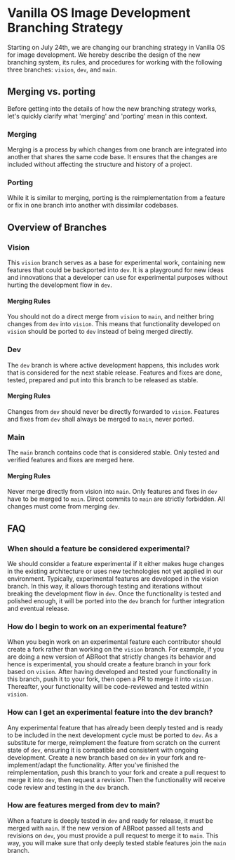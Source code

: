 # Vanilla OS Image Development Branching Strategy

Starting on July 24th, we are changing our branching strategy in Vanilla OS for image development. We hereby describe the design of the new branching system, its rules, and procedures for working with the following three branches: `vision`, `dev`, and `main`.

## Merging vs. porting

Before getting into the details of how the new branching strategy works, let's quickly clarify what 'merging' and 'porting' mean in this context.

### Merging

Merging is a process by which changes from one branch are integrated into another that shares the same code base. It ensures that the changes are included without affecting the structure and history of a project.

### Porting

While it is similar to merging, porting is the reimplementation from a feature or fix in one branch into another with dissimilar codebases.

## Overview of Branches

### Vision

This `vision` branch serves as a base for experimental work, containing new features that could be backported into `dev`. It is a playground for new ideas and innovations that a developer can use for experimental purposes without hurting the development flow in `dev`.

#### Merging Rules
You should not do a direct merge from `vision` to `main`, and neither bring changes from `dev` into `vision`. This means that functionality developed on `vision` should be ported to `dev` instead of being merged directly.

### Dev

The `dev` branch is where active development happens, this includes work that is considered for the next stable release. Features and fixes are done, tested, prepared and put into this branch to be released as stable.

#### Merging Rules
Changes from `dev` should never be directly forwarded to `vision`. Features and fixes from `dev` shall always be merged to `main`, never ported.

### Main

The `main` branch contains code that is considered stable. Only tested and verified features and fixes are merged here.

#### Merging Rules
Never merge directly from vision into `main`. Only features and fixes in `dev` have to be merged to `main`. Direct commits to `main` are strictly forbidden. All changes must come from merging `dev`.

## FAQ

### When should a feature be considered experimental?

We should consider a feature experimental if it either makes huge changes in the existing architecture or uses new technologies not yet applied in our environment. Typically, experimental features are developed in the vision branch. In this way, it allows thorough testing and iterations without breaking the development flow in `dev`. Once the functionality is tested and polished enough, it will be ported into the `dev` branch for further integration and eventual release.

### How do I begin to work on an experimental feature?

When you begin work on an experimental feature each contributor should create a fork rather than working on the `vision` branch. For example, if you are doing a new version of ABRoot that strictly changes its behavior and hence is experimental, you should create a feature branch in your fork based on `vision`. After having developed and tested your functionality in this branch, push it to your fork, then open a PR to merge it into `vision`. Thereafter, your functionality will be code-reviewed and tested within `vision`.

### How can I get an experimental feature into the dev branch?

Any experimental feature that has already been deeply tested and is ready to be included in the next development cycle must be ported to `dev`. As a substitute for merge, reimplement the feature from scratch on the current state of `dev`, ensuring it is compatible and consistent with ongoing development. Create a new branch based on `dev` in your fork and re-implement/adapt the functionality. After you've finished the reimplementation, push this branch to your fork and create a pull request to merge it into `dev`, then request a revision. Then the functionality will receive code review and testing in the `dev` branch.

### How are features merged from dev to main?

When a feature is deeply tested in `dev` and ready for release, it must be merged with `main`. If the new version of ABRoot passed all tests and revisions on `dev`, you must provide a pull request to merge it to `main`. This way, you will make sure that only deeply tested stable features join the `main` branch.
